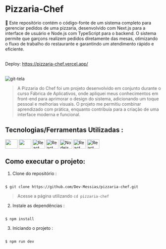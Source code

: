 # Pizzaria-Chef
 🚀 Este repositório contém o código-fonte de um sistema completo para gerenciar pedidos de uma pizzaria, desenvolvido com Next.js para a interface de usuário e Node.js com TypeScript para o backend. O sistema permite que garçons realizem pedidos diretamente das mesas, otimizando o fluxo de trabalho do restaurante e garantindo um atendimento rápido e eficiente.<br><br>
<div>
    Deploy:
     <a href="https://pizzaria-chef.vercel.app/" >
      https://pizzaria-chef.vercel.app/
    </a>
   
</div><br>

![git-tela](https://github.com/user-attachments/assets/cc8b7330-2a63-4895-8402-2ef0a001412f)

> A Pizzaria do Chef foi um projeto desenvolvido em conjunto durante o curso Fábrica de Aplicativos, onde apliquei meus conhecimentos em front-end para aprimorar o design do sistema, adicionando um toque pessoal e melhorias visuais. O projeto me permitiu combinar aprendizado com prática, enquanto contribuía para a criação de uma interface moderna e funcional.

 ## Tecnologias/Ferramentas Utilizadas :

 <div style="display: inline_block" >
    <img align="center" alt="" height="30" width="40" src="https://cdn.jsdelivr.net/gh/devicons/devicon@latest/icons/vscode/vscode-original.svg" />
    <img align="center" alt="" height="30" width="40" src="https://cdn.jsdelivr.net/gh/devicons/devicon@latest/icons/typescript/typescript-original.svg" />
    <img  align="center" alt="React" height="30" width="40" src="https://cdn.jsdelivr.net/gh/devicons/devicon@latest/icons/nextjs/nextjs-original.svg" />
    <img align="center" alt="React" height="30" width="40" src="https://cdn.jsdelivr.net/gh/devicons/devicon@latest/icons/vercel/vercel-original.svg" />
    <img align="center" alt="Nodejs" height="30" width="40"  src="https://cdn.jsdelivr.net/gh/devicons/devicon@latest/icons/github/github-original.svg" />
    <img align="center" alt="React" height="30" width="40" src="https://cdn.jsdelivr.net/gh/devicons/devicon@latest/icons/git/git-original.svg" />
    <img align="center" alt="React" height="30" width="40" src="https://cdn.jsdelivr.net/gh/devicons/devicon@latest/icons/tailwindcss/tailwindcss-original.svg" />
</div>



## Como executar o projeto:

1. Clone do repositório :

```

$ git clone https://github.com/Dev-Messias/pizzaria-chef.git

```
> Acesse a página utilizando `cd pizzaria-chef`

2. Instale as dependências :

```

$ npm install

```


3. Iniciando o projeto :

```

$ npm run dev

```


 
